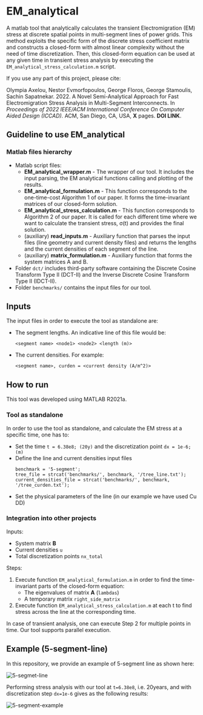# EM_analytical
A matlab tool that analytically calculates the transient Electromigration (EM) stress at discrete spatial points in multi-segment lines of power grids. This method exploits the specific form of the discrete stress coefficient matrix and constructs a closed-form with almost linear complexity without the need of time discretization. Then, this closed-form equation can be used at any given time in transient stress analysis by executing the `EM_analytical_stress_calculation.m` script.

If you use any part of this project, please cite:

Olympia Axelou, Nestor Evmorfopoulos, George Floros, George Stamoulis, Sachin Sapatnekar. 2022. A Novel Semi-Analytical Approach for Fast Electromigration Stress Analysis in Multi-Segment Interconnects. In *Proceedings of 2022 IEEE/ACM International Conference On Computer Aided Design (ICCAD).* ACM, San Diego, CA, USA, **X** pages. **DOI LINK**.

## Guideline to use EM_analytical

### Matlab files hierarchy

- Matlab script files:
  - **EM_analytical_wrapper.m** - The wrapper of our tool. It includes the input parsing, the EM analytical functions calling and plotting of the results.
  - **EM_analytical_formulation.m** - This function corresponds to the one-time-cost Algorithm 1 of our paper. It forms the time-invariant matrices of our closed-form solution.
  - **EM_analytical_stress_calculation.m** - This function corresponds to Algorithm 2 of our paper. It is called for each different time where we want to calculate the transient stress, σ(t) and provides the final solution. 
  - (auxiliary) **read_inputs.m** - Auxiliary function that parses the input files (line geometry and current density files) and returns the lengths and the current densities of each segment of the line. 
  - (auxiliary) **matrix_formulation.m** - Auxiliary function that forms the system matrices A and B.
- Folder ``dct/`` includes third-party software containing the Discrete Cosine Transform Type II (DCT-II) and the Inverse Discrete Cosine Transform Type II (IDCT-II).
- Folder ``benchmarks/`` contains the input files for our tool.

## Inputs

The input files in order to execute the tool as standalone are:
- The segment lengths. An indicative line of this file would be:
  ```
  <segment name> <node1> <node2> <length (m)>
  ```
- The current densities. For example:
  ```
  <segment name>, curden = <current density (A/m^2)>
  ```

## How to run

This tool was developed using MATLAB R2021a. 

### Tool as standalone

In order to use the tool as standalone, and calculate the EM stress at a specific time, one has to: 
- Set the time ``t = 6.38e8; (20y)`` and the discretization point ``dx = 1e-6; (m)``
- Define the line and current densities input files
  ```
  benchmark = '5-segment';
  tree_file = strcat('benchmarks/', benchmark, '/tree_line.txt');
  current_densities_file = strcat('benchmarks/', benchmark, '/tree_curden.txt');
  ```
- Set the physical parameters of the line (in our example we have used Cu DD)

### Integration into other projects

Inputs:
  - System matrix **B**
  - Current densities ``u``
  - Total discretization points ``nx_total``

Steps:
1. Execute function ``EM_analytical_formulation.m`` in order to find the time-invariant parts of the closed-form equation:
   - The eigenvalues of matrix **A** (``lambdas``) 
   - A temporary matrix ``right_side_matrix``
2. Execute function ``EM_analytical_stress_calculation.m`` at each t to find stress across the line at the corresponding time.

In case of transient analysis, one can execute Step 2 for multiple points in time. Our tool supports parallel execution.

## Example (5-segment-line) 

In this repository, we provide an example of 5-segment line as shown here:

![5-segmet-line](https://user-images.githubusercontent.com/33567827/180488332-1daded0f-e0aa-482c-96ab-c6d653d99a42.png)


Performing stress analysis with our tool at ``t=6.38e8``, i.e. 20years, and with discretization step ``dx=1e-6`` gives as the following results:

![5-segment-example](https://user-images.githubusercontent.com/33567827/180483074-c9c4df4f-f890-437c-94a5-1bb40af0a296.png)




